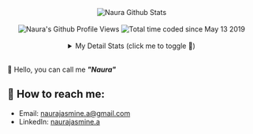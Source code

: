 <div align="center">
  <img src="https://github-readme-stats.vercel.app/api?username=naurajasminezhr&show_icons=true&theme=dracula" alt="Naura Github Stats">
  <br><br>
  <img src="https://komarev.com/ghpvc/?username=naurajasminezhr&color=F4A4B5&style=flat" alt="Naura's Github Profile Views" />
  <img src="https://wakatime.com/badge/user/7a831ab0-e43a-4215-aa08-92f915bed065.svg" alt="Total time coded since May 13 2019" />
  <br><br>
  <details>
    <summary>My Detail Stats (click me to toggle 👀)</summary>
    <br>
    <p><img src="https://github-readme-stats.vercel.app/api/top-langs/?username=naurajasminezhr&theme=algolia&hide_border=true&langs_count=5" alt="Most used languages" /></p>
    <p><img src="https://github-readme-streak-stats.herokuapp.com/?user=naurajasminezhr&theme=algolia" alt="Stat Streak" /></p>
    <p><img src="https://github-profile-trophy.vercel.app/?username=naurajasminezhr&theme=algolia&margin-w=5&margin-h=5" alt="Github Trophy" /></p>
  </details>
</div>
<br>

👋 Hello, you can call me ***"Naura"***

## 🚀 How to reach me:

- Email: [naurajasmine.a@gmail.com](mailto:naurajasmine.a@gmail.com)
- LinkedIn: [naurajasmine.a](https://www.linkedin.com/in/naura-jasmine-azzahra)
